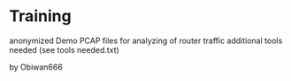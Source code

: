 # Training

anonymized Demo PCAP files for analyzing of router traffic
additional tools needed (see tools needed.txt)

by Obiwan666
